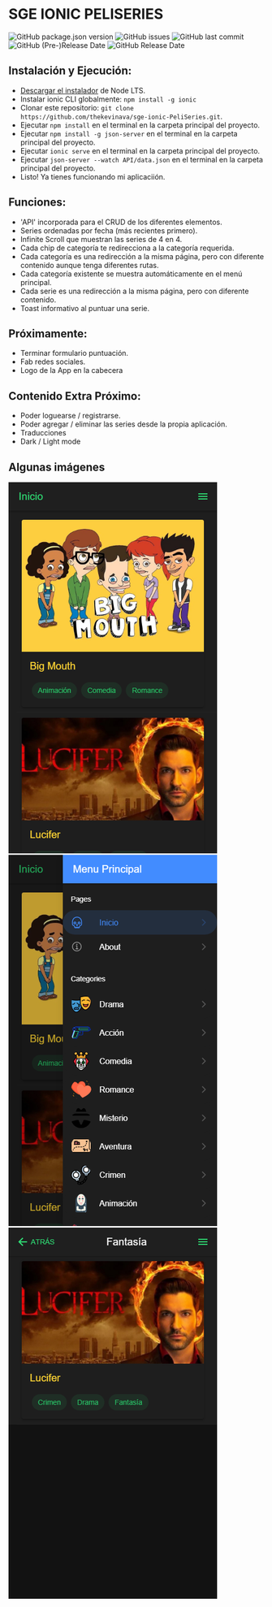 # SGE IONIC PELISERIES
<p>
    <img alt="GitHub package.json version" src="https://img.shields.io/github/package-json/v/thekevinava/sge-ionic-PeliSeries">
    <img alt="GitHub issues" src="https://img.shields.io/github/issues/thekevinava/sge-ionic-PeliSeries">
    <img alt="GitHub last commit" src="https://img.shields.io/github/last-commit/thekevinava/sge-ionic-PeliSeries">
    <img alt="GitHub (Pre-)Release Date" src="https://img.shields.io/github/release-date-pre/thekevinava/sge-ionic-PeliSeries?label=Pre-Release%20date">
    <img alt="GitHub Release Date" src="https://img.shields.io/github/release-date/thekevinava/sge-ionic-PeliSeries?label=Release%20date">
</p>

## Instalación y Ejecución:

* [Descargar el instalador](https://nodejs.org/) de Node LTS.
* Instalar ionic CLI globalmente: `npm install -g ionic`
* Clonar este repositorio: `git clone https://github.com/thekevinava/sge-ionic-PeliSeries.git`.
* Ejecutar `npm install` en el terminal en la carpeta principal del proyecto.
* Ejecutar `npm install -g json-server` en el terminal en la carpeta principal del proyecto.
* Ejecutar `ionic serve` en el terminal en la carpeta principal del proyecto.
* Ejecutar `json-server --watch API/data.json` en el terminal en la carpeta principal del proyecto.
* Listo! Ya tienes funcionando mi aplicaciión.

## Funciones:

- 'API' incorporada para el CRUD de los diferentes elementos.
- Series ordenadas por fecha (más recientes primero).
- Infinite Scroll que muestran las series de 4 en 4.
- Cada chip de categoría te redirecciona a la categoría requerida.
- Cada categoría es una redirección a la misma página, pero con diferente contenido aunque tenga diferentes rutas.
- Cada categoría existente se muestra automáticamente en el menú principal.
- Cada serie es una redirección a la misma página, pero con diferente contenido.
- Toast informativo al puntuar una serie.


## Próximamente:

- Terminar formulario puntuación.
- Fab redes sociales.
- Logo de la App en la cabecera


## Contenido Extra Próximo:

- Poder loguearse / registrarse.
- Poder agregar / eliminar las series desde la propia aplicación.
- Traducciones
- Dark / Light mode


## Algunas imágenes
![Home](/src/assets/images/preview/home.png)
![Menu](/src/assets/images/preview/menu.png)
![Categoría](/src/assets/images/preview/category.png)
